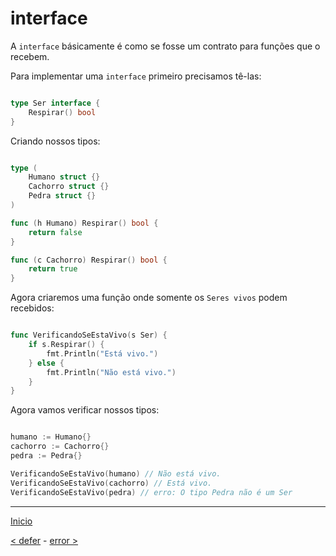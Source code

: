 # interface

A `interface` básicamente é como se fosse um contrato para funções que o recebem.

Para implementar uma `interface` primeiro precisamos tê-las:

```go

type Ser interface {
    Respirar() bool
}

```

Criando nossos tipos:

```go

type (
    Humano struct {}
    Cachorro struct {}
    Pedra struct {}
)

func (h Humano) Respirar() bool {
    return false
}

func (c Cachorro) Respirar() bool {
    return true
}

```

Agora criaremos uma função onde somente os `Seres vivos` podem recebidos:

```go

func VerificandoSeEstaVivo(s Ser) {
    if s.Respirar() {
        fmt.Println("Está vivo.")
    } else {
        fmt.Println("Não está vivo.")
    }
}

```

Agora vamos verificar nossos tipos:

```go

humano := Humano{}
cachorro := Cachorro{}
pedra := Pedra{}

VerificandoSeEstaVivo(humano) // Não está vivo.
VerificandoSeEstaVivo(cachorro) // Está vivo.
VerificandoSeEstaVivo(pedra) // erro: O tipo Pedra não é um Ser

```

---
[Inicio](README.md)

[< defer](defer.md) - [error >](error.md)